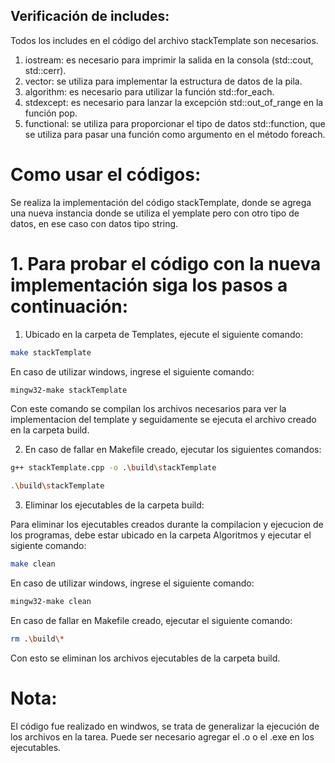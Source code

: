 ## Verificación de includes:

Todos los includes en el código del archivo stackTemplate son necesarios.

1. iostream: es necesario para imprimir la salida en la consola (std::cout, std::cerr).
2. vector: se utiliza para implementar la estructura de datos de la pila.
3. algorithm: es necesario para utilizar la función std::for_each.
4. stdexcept: es necesario para lanzar la excepción std::out_of_range en la función pop.
5. functional: se utiliza para proporcionar el tipo de datos std::function, que se utiliza para pasar una función como argumento en el método foreach.


# Como usar el códigos:

Se realiza la implementación del código stackTemplate, donde se agrega una nueva instancia donde se utiliza el yemplate pero con otro tipo de datos, en ese caso con datos tipo string.

# 1. Para probar el código con la nueva implementación siga los pasos a continuación:

1. Ubicado en la carpeta de Templates, ejecute el siguiente comando:

```bash
make stackTemplate
```

En caso de utilizar windows, ingrese el siguiente comando:

```bash
mingw32-make stackTemplate
```

Con este comando se compilan los archivos necesarios para ver la implementacion del template y seguidamente se ejecuta el archivo creado en la carpeta build.

2. En caso de fallar en Makefile creado, ejecutar los siguientes comandos:

```bash
g++ stackTemplate.cpp -o .\build\stackTemplate
```

```bash
.\build\stackTemplate
```

3. Eliminar los ejecutables de la carpeta build:

Para eliminar los ejecutables creados durante la compilacion y ejecucion de los programas, debe estar ubicado en la carpeta Algoritmos y ejecutar el sigiente comando:

```bash
make clean
```

En caso de utilizar windows, ingrese el siguiente comando:

```bash
mingw32-make clean
```

En caso de fallar en Makefile creado, ejecutar el siguiente comando:

```bash
rm .\build\*
```

Con esto se eliminan los archivos ejecutables de la carpeta build.




# Nota:
El código fue realizado en windwos, se trata de generalizar la ejecución de los archivos en la tarea.
Puede ser necesario agregar el .o o el .exe en los ejecutables.